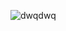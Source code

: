 ![dwqdwq](https://github.com/mfernandezcean/Marketing_Campaign_Results/assets/105746149/70ffcab5-cea4-4547-b98d-5c75fb924b1c)
